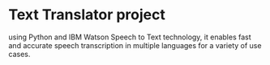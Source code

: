 # Text Translator project
using Python and IBM Watson Speech to Text technology, it enables fast and accurate speech transcription in multiple languages for a variety of use cases.

